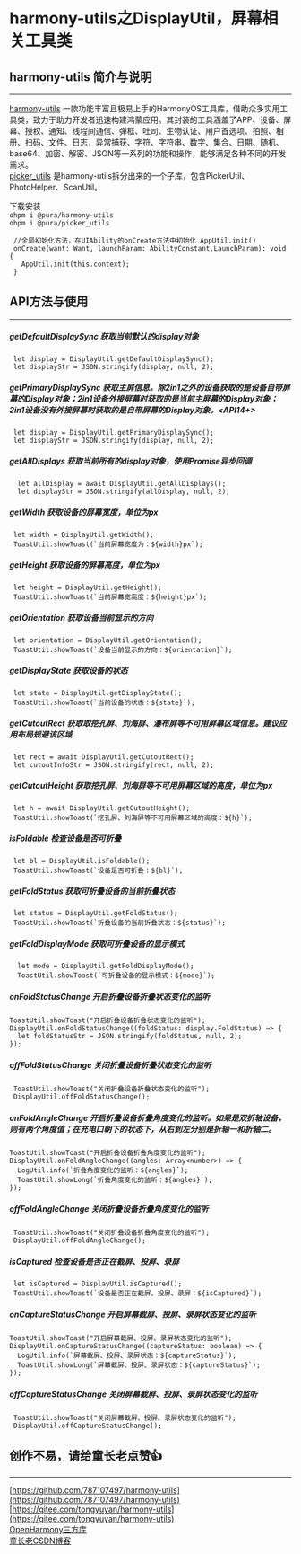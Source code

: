 # harmony-utils之DisplayUtil，屏幕相关工具类

## harmony-utils 简介与说明

------
[harmony-utils](https://ohpm.openharmony.cn/#/cn/detail/@pura%2Fharmony-utils) 一款功能丰富且极易上手的HarmonyOS工具库，借助众多实用工具类，致力于助力开发者迅速构建鸿蒙应用。其封装的工具涵盖了APP、设备、屏幕、授权、通知、线程间通信、弹框、吐司、生物认证、用户首选项、拍照、相册、扫码、文件、日志，异常捕获、字符、字符串、数字、集合、日期、随机、base64、加密、解密、JSON等一系列的功能和操作，能够满足各种不同的开发需求。    
[picker_utils](https://ohpm.openharmony.cn/#/cn/detail/@pura%2Fpicker_utils) 是harmony-utils拆分出来的一个子库，包含PickerUtil、PhotoHelper、ScanUtil。

下载安装  
`ohpm i @pura/harmony-utils`  
`ohpm i @pura/picker_utils`

 ```
  //全局初始化方法，在UIAbility的onCreate方法中初始化 AppUtil.init()
  onCreate(want: Want, launchParam: AbilityConstant.LaunchParam): void {
    AppUtil.init(this.context);
  }
 ```

## API方法与使用

------

##### getDefaultDisplaySync  获取当前默认的display对象

```
 let display = DisplayUtil.getDefaultDisplaySync();
 let displayStr = JSON.stringify(display, null, 2);
```

##### getPrimaryDisplaySync  获取主屏信息。除2in1之外的设备获取的是设备自带屏幕的Display对象；2in1设备外接屏幕时获取的是当前主屏幕的Display对象；2in1设备没有外接屏幕时获取的是自带屏幕的Display对象。<API14+>

```
 let display = DisplayUtil.getPrimaryDisplaySync();
 let displayStr = JSON.stringify(display, null, 2);
```

##### getAllDisplays  获取当前所有的display对象，使用Promise异步回调

```
  let allDisplay = await DisplayUtil.getAllDisplays();
  let displayStr = JSON.stringify(allDisplay, null, 2);
```

##### getWidth  获取设备的屏幕宽度，单位为px

```
 let width = DisplayUtil.getWidth();
 ToastUtil.showToast(`当前屏幕宽度为：${width}px`);
```

##### getHeight  获取设备的屏幕高度，单位为px

```
 let height = DisplayUtil.getHeight();
 ToastUtil.showToast(`当前屏幕宽高度：${height}px`);
```

##### getOrientation  获取设备当前显示的方向

```
 let orientation = DisplayUtil.getOrientation();
 ToastUtil.showToast(`设备当前显示的方向：${orientation}`);
```

##### getDisplayState  获取设备的状态

```
 let state = DisplayUtil.getDisplayState();
 ToastUtil.showToast(`当前设备的状态：${state}`);
```

##### getCutoutRect  获取取挖孔屏、刘海屏、瀑布屏等不可用屏幕区域信息。建议应用布局规避该区域

```
 let rect = await DisplayUtil.getCutoutRect();
 let cutoutInfoStr = JSON.stringify(rect, null, 2);
```

##### getCutoutHeight  获取挖孔屏、刘海屏等不可用屏幕区域的高度，单位为px

```
 let h = await DisplayUtil.getCutoutHeight();
 ToastUtil.showToast(`挖孔屏、刘海屏等不可用屏幕区域的高度：${h}`);
```

##### isFoldable  检查设备是否可折叠

```
 let bl = DisplayUtil.isFoldable();
 ToastUtil.showToast(`设备是否可折叠：${bl}`);
```

##### getFoldStatus  获取可折叠设备的当前折叠状态

```
 let status = DisplayUtil.getFoldStatus();
 ToastUtil.showToast(`折叠设备的当前折叠状态：${status}`);
```

##### getFoldDisplayMode  获取可折叠设备的显示模式

```
  let mode = DisplayUtil.getFoldDisplayMode();
  ToastUtil.showToast(`可折叠设备的显示模式：${mode}`);
```

##### onFoldStatusChange  开启折叠设备折叠状态变化的监听

```
ToastUtil.showToast("开启折叠设备折叠状态变化的监听");
DisplayUtil.onFoldStatusChange((foldStatus: display.FoldStatus) => {
  let foldStatusStr = JSON.stringify(foldStatus, null, 2);
});
```

##### offFoldStatusChange  关闭折叠设备折叠状态变化的监听

```
 ToastUtil.showToast("关闭折叠设备折叠状态变化的监听");
 DisplayUtil.offFoldStatusChange();
```

##### onFoldAngleChange  开启折叠设备折叠角度变化的监听。如果是双折轴设备，则有两个角度值；在充电口朝下的状态下，从右到左分别是折轴一和折轴二。

```
ToastUtil.showToast("开启折叠设备折叠角度变化的监听");
DisplayUtil.onFoldAngleChange((angles: Array<number>) => {
  LogUtil.info(`折叠角度变化的监听：${angles}`);
  ToastUtil.showLong(`折叠角度变化的监听：${angles}`);
});
```

##### offFoldAngleChange  关闭折叠设备折叠角度变化的监听

```
 ToastUtil.showToast("关闭折叠设备折叠角度变化的监听");
 DisplayUtil.offFoldAngleChange();
```

##### isCaptured  检查设备是否正在截屏、投屏、录屏

```
 let isCaptured = DisplayUtil.isCaptured();
 ToastUtil.showToast(`设备是否正在截屏、投屏、录屏：${isCaptured}`);
```

##### onCaptureStatusChange  开启屏幕截屏、投屏、录屏状态变化的监听

```
ToastUtil.showToast("开启屏幕截屏、投屏、录屏状态变化的监听");
DisplayUtil.onCaptureStatusChange((captureStatus: boolean) => {
  LogUtil.info(`屏幕截屏、投屏、录屏状态：${captureStatus}`);
  ToastUtil.showLong(`屏幕截屏、投屏、录屏状态：${captureStatus}`);
});
```

##### offCaptureStatusChange  关闭屏幕截屏、投屏、录屏状态变化的监听

```
 ToastUtil.showToast("关闭屏幕截屏、投屏、录屏状态变化的监听");
 DisplayUtil.offCaptureStatusChange();
```

## 创作不易，请给童长老点赞👍

------
[https://github.com/787107497/harmony-utils](https://github.com/787107497/harmony-utils)   
[https://gitee.com/tongyuyan/harmony-utils](https://gitee.com/tongyuyan/harmony-utils)   
[OpenHarmony三方库](https://ohpm.openharmony.cn/#/cn/detail/@pura%2Fharmony-utils)   
[童长老CSDN博客](https://blog.csdn.net/qq_32922545)   
   



